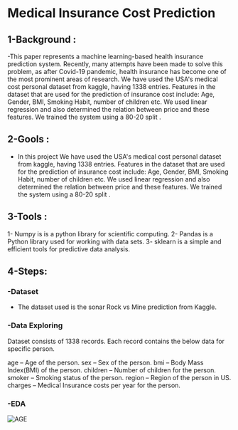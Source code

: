 # Medical Insurance Cost Prediction

## 1-Background :
-This paper represents a machine learning-based health insurance prediction system. Recently, many attempts have been made to solve this problem, as after Covid-19 pandemic, health insurance has become one of the most prominent areas of research. We have used the USA's medical cost personal dataset from kaggle, having 1338 entries. Features in the dataset that are used for the prediction of insurance cost include: Age, Gender, BMI, Smoking Habit, number of children etc. We used linear regression and also determined the relation between price and these features. We trained the system using a 80-20 split .

## 2-Gools :
- In this project We have used the USA's medical cost personal dataset from kaggle, having 1338 entries. Features in the dataset that are used for the prediction of insurance cost include: Age, Gender, BMI, Smoking Habit, number of children etc. We used linear regression and also determined the relation between price and these features. We trained the system using a 80-20 split .

## 3-Tools :
1- Numpy is is a python library for scientific computing.
2- Pandas is a Python library used for working with data sets.
3- sklearn is a simple and efficient tools for predictive data analysis.

## 4-Steps:

### -Dataset
- The dataset used is the sonar Rock vs Mine prediction from Kaggle.

### -Data Exploring
Dataset consists of 1338 records. Each record contains the below data for specific person.

age – Age of the person.
sex – Sex of the person.
bmi – Body Mass Index(BMI) of the person.
children – Number of children for the person.
smoker – Smoking status of the person.
region – Region of the person in US.
charges – Medical Insurance costs per year for the person.

### -EDA


![AGE](https://github.com/Basma-khalil-335/Machine-Learning/assets/113937027/0b5a3d72-e5e5-445c-9328-6c11e39a3cbc)
